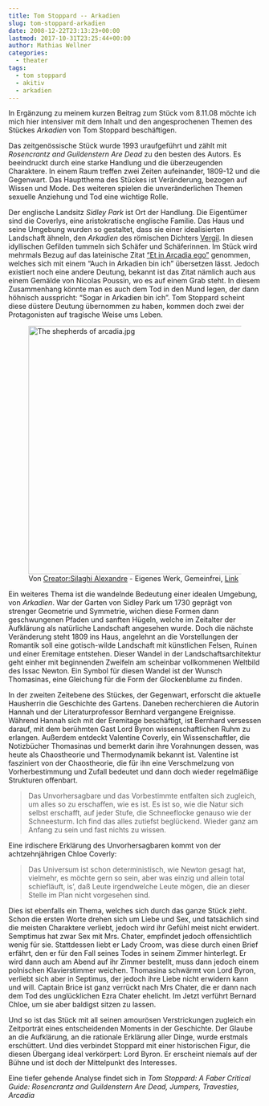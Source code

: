 ```yaml
---
title: Tom Stoppard -- Arkadien
slug: tom-stoppard-arkadien
date: 2008-12-22T23:13:23+00:00
lastmod: 2017-10-31T23:25:44+00:00
author: Mathias Wellner
categories:
  - theater
tags:
  - tom stoppard
  - akitiv
  - arkadien
---
```

In Ergänzung zu meinem kurzen Beitrag zum Stück vom 8.11.08 möchte ich mich hier intensiver mit dem Inhalt und den angesprochenen Themen des Stückes _Arkadien_ von Tom Stoppard beschäftigen.

Das zeitgenössische Stück wurde 1993 uraufgeführt und zählt mit _Rosencrantz and Guildenstern Are Dead_ zu den besten des Autors. Es beeindruckt durch eine starke Handlung und die überzeugenden Charaktere. In einem Raum treffen zwei Zeiten aufeinander, 1809-12 und die Gegenwart. Das Hauptthema des Stückes ist Veränderung, bezogen auf Wissen und Mode. Des weiteren spielen die unveränderlichen Themen sexuelle Anziehung und Tod eine wichtige Rolle.

Der englische Landsitz _Sidley Park_ ist Ort der Handlung. Die Eigentümer sind die Coverlys, eine aristokratische englische Familie. Das Haus und seine Umgebung wurden so gestaltet, dass sie einer idealisierten Landschaft ähneln, den _Arkadien_ des römischen Dichters [Vergil](http://de.wikipedia.org/wiki/Vergil). In diesen idyllischen Gefilden tummeln sich Schäfer und Schäferinnen. Im Stück wird mehrmals Bezug auf das lateinische Zitat [&#8220;Et in Arcadia ego&#8221;](http://de.wikipedia.org/wiki/Et_in_Arcadia_ego_(Poussin)) genommen, welches sich mit einem &#8220;Auch in Arkadien bin ich&#8221; übersetzen lässt. Jedoch existiert noch eine andere Deutung, bekannt ist das Zitat nämlich auch aus einem Gemälde von Nicolas Poussin, wo es auf einem Grab steht. In diesem Zusammenhang könnte man es auch dem Tod in den Mund legen, der dann höhnisch ausspricht: &#8220;Sogar in Arkadien bin ich&#8221;. Tom Stoppard scheint diese düstere Deutung übernommen zu haben, kommen doch zwei der Protagonisten auf tragische Weise ums Leben.

<figure style="max-width: 699px">
  <a href="https://commons.wikimedia.org/wiki/File:The_shepherds_of_arcadia.jpg#/media/File:The_shepherds_of_arcadia.jpg">
    <img src="https://upload.wikimedia.org/wikipedia/commons/6/66/The_shepherds_of_arcadia.jpg" alt="The shepherds of arcadia.jpg" width="699" height="495">
  </a>
  <figcaption>Von <span class="fn value"><a href="//commons.wikimedia.org/w/index.php?title=Creator:Silaghi_Alexandre&amp;action=edit&amp;redlink=1" class="new" title="Creator:Silaghi Alexandre (page does not exist)">Creator:Silaghi Alexandre</a></span> - <span class="int-own-work" lang="de">Eigenes Werk</span>, Gemeinfrei, <a href="https://commons.wikimedia.org/w/index.php?curid=100837">Link</a></figcaption>
</figure>

Ein weiteres Thema ist die wandelnde Bedeutung einer idealen Umgebung, von _Arkadien_. War der Garten von Sidley Park um 1730 geprägt von strenger Geometrie und Symmetrie, wichen diese Formen dann geschwungenen Pfaden und sanften Hügeln, welche im Zeitalter der Aufklärung als natürliche Landschaft angesehen wurde. Doch die nächste Veränderung steht 1809 ins Haus, angelehnt an die Vorstellungen der Romantik soll eine gotisch-wilde Landschaft mit künstlichen Felsen, Ruinen und einer Eremitage entstehen. Dieser Wandel in der Landschaftsarchitektur geht einher mit beginnenden Zweifeln am scheinbar vollkommenen Weltbild des Issac Newton. Ein Symbol für diesen Wandel ist der Wunsch Thomasinas, eine Gleichung für die Form der Glockenblume zu finden.

In der zweiten Zeitebene des Stückes, der Gegenwart, erforscht die aktuelle Hausherrin die Geschichte des Gartens. Daneben recherchieren die Autorin Hannah und der Literaturprofessor Bernhard vergangene Ereignisse. Während Hannah sich mit der Eremitage beschäftigt, ist Bernhard versessen darauf, mit dem berühmten Gast Lord Byron wissenschaftlichen Ruhm zu erlangen. Außerdem entdeckt Valentine Coverly, ein Wissenschaftler, die Notizbücher Thomasinas und bemerkt darin ihre Vorahnungen dessen, was heute als Chaostheorie und Thermodynamik bekannt ist. Valentine ist fasziniert von der Chaostheorie, die für ihn eine Verschmelzung von Vorherbestimmung und Zufall bedeutet und dann doch wieder regelmäßige Strukturen offenbart.

<blockquote class="blockquote">
  Das Unvorhersagbare und das Vorbestimmte entfalten sich zugleich, um alles so zu erschaffen, wie es ist. Es ist so, wie die Natur sich selbst erschafft, auf jeder Stufe, die Schneeflocke genauso wie der Schneesturm. Ich find das alles zutiefst beglückend. Wieder ganz am Anfang zu sein und fast nichts zu wissen. 
</blockquote>

Eine irdischere Erklärung des Unvorhersagbaren kommt von der achtzehnjährigen Chloe Coverly:

<blockquote class="blockquote">
  Das Universum ist schon deterministisch, wie Newton gesagt hat, vielmehr, es möchte gern so sein, aber was einzig und allein total schiefläuft, is’, daß Leute irgendwelche Leute mögen, die an dieser Stelle im Plan nicht vorgesehen sind. 
</blockquote>

Dies ist ebenfalls ein Thema, welches sich durch das ganze Stück zieht. Schon die ersten Worte drehen sich um Liebe und Sex, und tatsächlich sind die meisten Charaktere verliebt, jedoch wird ihr Gefühl meist nicht erwidert. Semptimus hat zwar Sex mit Mrs. Chater, empfindet jedoch offensichtlich wenig für sie. Stattdessen liebt er Lady Croom, was diese durch einen Brief erfährt, den er für den Fall seines Todes in seinem Zimmer hinterlegt. Er wird dann auch am Abend auf ihr Zimmer bestellt, muss dann jedoch einem polnischen Klavierstimmer weichen. Thomasina schwärmt von Lord Byron, verliebt sich aber in Septimus, der jedoch ihre Liebe nicht erwidern kann und will. Captain Brice ist ganz verrückt nach Mrs Chater, die er dann nach dem Tod des unglücklichen Ezra Chater ehelicht. Im Jetzt verführt Bernard Chloe, um sie aber baldigst sitzen zu lassen.

Und so ist das Stück mit all seinen amourösen Verstrickungen zugleich ein Zeitporträt eines entscheidenden Moments in der Geschichte. Der Glaube an die Aufklärung, an die rationale Erklärung aller Dinge, wurde erstmals erschüttert. Und dies verbindet Stoppard mit einer historischen Figur, die diesen Übergang ideal verkörpert: Lord Byron. Er erscheint niemals auf der Bühne und ist doch der Mittelpunkt des Interesses.

Eine tiefer gehende Analyse findet sich in _Tom Stoppard: A Faber Critical Guide: Rosencrantz and Guildenstern Are Dead, Jumpers, Travesties, Arcadia_